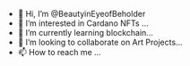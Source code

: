 - 👋 Hi, I’m @BeautyinEyeofBeholder
- 👀 I’m interested in Cardano NFTs ...
- 🌱 I’m currently learning blockchain...
- 💞️ I’m looking to collaborate on Art Projects...
- 📫 How to reach me ...

<!---
BeautyinEyeofBeholder/BeautyinEyeofBeholder is a ✨ special ✨ repository because its `README.md` (this file) appears on your GitHub profile.
You can click the Preview link to take a look at your changes.
--->
